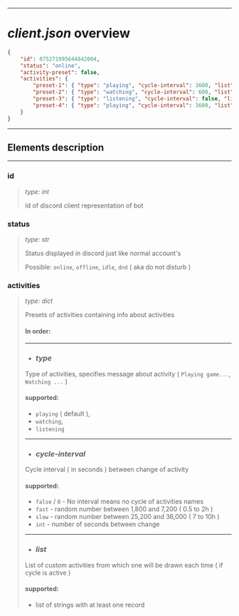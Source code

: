 
---
# *client.json* overview

```json
{
	"id": 875271995644842004,
	"status": "online", 
	"activity-preset": false,
	"activities": {
		"preset-1": { "type": "playing", "cycle-interval": 3600, "list": [  ] },
		"preset-2": { "type": "watching", "cycle-interval": 600, "list": [ "Pink Panther", "Merry Melodies" ] },
		"preset-3": { "type": "listening", "cycle-interval": false, "list": [ "Some Rock", "Phonk'n mood" ] },
		"preset-4": { "type": "playing", "cycle-interval": 3600, "list": [  ] }
	}
}
```
---

## Elements description

---

### id
> _type: int_
> 
> Id of discord client representation of bot

### status
> _type: str_
> 
> Status displayed in discord just like normal account's
> 
> Possible: `online`, `offline`, `idle`, `dnd` ( aka do not disturb )


### activities
> _type: dict_
> 
> Presets of activities containing info about activities
> 
> #### In order:
> 
> ---
> 
> * ### _type_
> 
>  Type of activities, specifies message about activity ( `Playing game...`, `Watching ...` )
> 
>  #### supported: 
>  * `playing` ( default ), 
>  * `watching`, 
>  * `listening`
>  
> ---
> 
> * ###  _cycle-interval_ 
> 
>  Cycle interval ( in seconds ) between change of activity 
>  #### supported:
>  * `false` / `0` - No interval means no cycle of activities names
>  * `fast` - random number between 1,800 and 7,200 ( 0.5 to 2h )
>  * `slow` - random number between 25,200 and 36,000 ( 7 to 10h )
>  * `int` - number of seconds between change
>  
> ---
> 
> * ### _list_ 
> 
>  List of custom activities from which one will be drawn each time ( if cycle is active )
>  #### supported:
>   * list of strings with at least one record